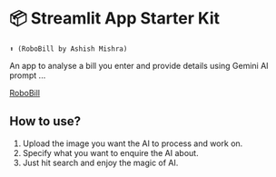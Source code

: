 # 📦 Streamlit App Starter Kit 
```
⬆️ (RoboBill by Ashish Mishra)
```

An app to analyse a bill you enter and provide details using Gemini AI prompt ...


[RoboBill](https://robobill.streamlit.app/)

## How to use?
1. Upload the image you want the AI to process and work on.
2. Specify what you want to enquire the AI about.
3. Just hit search and enjoy the magic of AI.